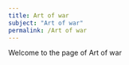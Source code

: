 ```yaml
---
title: Art of war
subject: "Art of war"
permalink: /Art of war
---
```


Welcome to the page of Art of war

